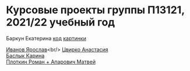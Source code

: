 # Курсовые проекты группы П13121, 2021/22 учебный год
Баркун Екатерина
[код](https://github.com/katiebarkun3/SFML-EDIBLE-INEDIBLE-FINAL-VERSION-2022)
[картинки](https://github.com/katiebarkun3/SFML-EDIBLE-INEDIBLE-FINAL-VERSION-2022-IMAGES)<br/>


[Иванов Ярослав](https://github.com/bomgara228/the-end.)<br/>
[Цвирко Анастасия](https://github.com/Tsvirko-Nastya2007/tanks-final)<br/>
[Баслык Карина](https://github.com/karrina867/sea-race_1)<br/>
[Плоткин Роман + Апарович Матвей](https://github.com/Matwey2005/ProjectDino)<br/>
